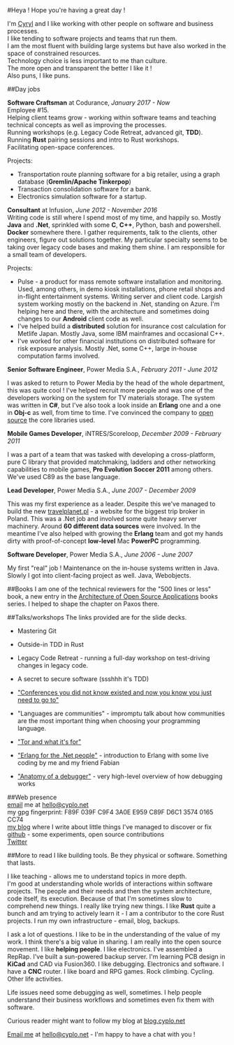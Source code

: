 #Heya !
Hope you're having a great day !  
  
I'm [Cyryl](mailto:hello@cyplo.net) and I like working with other people on software and business processes.  
I like tending to software projects and teams that run them.  
I am the most fluent with building large systems but have also worked in the space of constrained resources.  
Technology choice is less important to me than culture.  
The more open and transparent the better I like it !    
Also puns, I like puns.

##Day jobs

**Software Craftsman** at Codurance, *January 2017 - Now*  
Employee #15.  
Helping client teams grow - working within software teams and teaching technical concepts as well as improving the processes.    
Running workshops (e.g. Legacy Code Retreat, advanced git, **TDD**).  
Running **Rust** pairing sessions and intro to Rust workshops.  
Facilitating open-space conferences.  

Projects:

* Transportation route planning software for a big retailer, using a graph database (**Gremlin/Apache Tinkerpop**)
* Transaction consolidation software for a bank.
* Electronics simulation software for a startup.

  
**Consultant** at Infusion, *June 2012 - November 2016*  
Writing code is still where I spend most of my time, and happily so. Mostly **Java** and **.Net**, sprinkled with some **C**, **C++**, Python, bash and powershell. **Docker** somewhere there. I gather requirements, talk to the clients, other engineers, figure out solutions together. My particular specialty seems to be taking over legacy code bases and making them shine. I am responsible for a small team of developers.

Projects:  

* Pulse - a product for mass remote software installation and monitoring. Used, among others, in demo kiosk installations, phone retail shops and in-flight entertainment systems. Writing server and client code. Largish system working mostly on the backend in .Net, standing on Azure. I'm helping here and there, with the architecture and sometimes doing changes to our **Android** client code as well.
* I've helped build a **distributed** solution for insurance cost calculation for Metlife Japan. Mostly Java, some IBM mainframes and occasional C++.
* I've worked for other financial institutions on distributed software for risk exposure analysis. Mostly .Net, some C++, large in-house computation farms involved.  


**Senior Software Engineer**, Power Media S.A., *February 2011 - June 2012*

I was asked to return to Power Media by the head of the whole department, this was quite cool ! I've helped recruit more people and was one of the developers working on the system for TV materials storage. The system was written in **C#**, but I've also took a look inside an **Erlang** one and a one in **Obj-c** as well, from time to time. I've convinced the company to [open source](https://github.com/powermedia/PowerMedia.Common) the core libraries used.  

  
**Mobile Games Developer**, iNTRES/Scoreloop, *December 2009 - February 2011*  

I was a part of a team that was tasked with developing a cross-platform, pure C library that provided matchmaking, ladders and other networking capabilities to mobile games, **Pro Evolution Soccer 2011** among others. We've used C89 as the base language.

**Lead Developer**, Power Media S.A., *June 2007 - December 2009*

This was my first experience as a leader. Despite this we've managed to build the new [travelplanet.pl](http://www.travelplanet.pl/) - a website for the biggest trip broker in Poland. This was a .Net job and involved some quite heavy server machinery. Around **60 different data sources** were involved. In the meantime I've also helped with growing the **Erlang** team and got my hands dirty with proof-of-concept **low-level** Mac **PowerPC** programming. 

**Software Developer**, Power Media S.A., *June 2006 - June 2007*

My first "real" job ! Maintenance on the in-house systems written in Java. Slowly I got into client-facing project as well. Java, Webobjects.

##Books
I am one of the technical reviewers for the "500 lines or less" book, a new entry in the [Architecture of Open Source Applications](http://aosabook.org/en/index.html) books series. I helped to shape the chapter on Paxos there.

##Talks/workshops
The links provided are for the slide decks.   

* Mastering Git

* Outside-in TDD in Rust

* Legacy Code Retreat - running a full-day workshop on test-driving changes in legacy code.

* A secret to secure software (ssshhh it's TDD)

* ["Conferences you did not know existed and now you know you just need to go to"](https://blog.cyplo.net/posts/2016/03/13/conferences.html) 

* "Languages are communities" - impromptu talk about how communities are the most important thing when choosing your programming language.

* ["Tor and what it's for"](https://github.com/cyplo/talks/tree/master/tor_for_beginners)

* ["Erlang for the .Net people"](https://github.com/erlang-wroclaw/erlang_tech_night) - introduction to Erlang with some live coding by me and my friend Fabian

* ["Anatomy of a debugger"](https://prezi.com/hzvnsznfkgwj/anatomy-of-the-debugger/)  - very high-level overview of how debugging works

##Web presence  
[email](mailto:hello@cyplo.net) me at hello@cyplo.net  
my gpg fingerprint: F89F 039F C9F4 3A0E E959 C89F D6C1 3574 0165 CC74  
[my blog](https://blog.cyplo.net) where I write about little things I've managed to discover or fix  
[github](https://github.com/cyplo) - some experiments, open source contributions  
[Twitter](https://twitter.com/cyplo)

##More to read
I like building tools. Be they physical or software. Something that lasts.  

I like teaching - allows me to understand topics in more depth.  
I'm good at understanding whole worlds of interactions within software projects. The people and their needs and then the system architecture, code itself, its execution. Because of that I'm sometimes slow to comprehend new things. I really like trying new things. I like **Rust** quite a bunch and am trying to actively learn it - I am a contributor to the core Rust projects. I run my own infrastructure - email, blog, backups.

I ask a lot of questions. I like to be in the understanding of the value of my work. I think there's a big value in sharing. I am really into the open source movement. I like **helping people**. I like electronics. I've assembled a RepRap. I've built a sun-powered backup server. I'm learning PCB design in **KiCad** and CAD via Fusion360. I like debugging. Electronics and software. I have a **CNC** router. I like board and RPG games. Rock climbing. Cycling. Other life activities.

Life issues need some debugging as well, sometimes. I help people understand their business workflows and sometimes even fix them with software.  

Curious reader might want to follow my blog at [blog.cyplo.net](https://blog.cyplo.net/)

[Email me](mailto:hello@cyplo.net) at hello@cyplo.net - I'm happy to have a chat with you !

